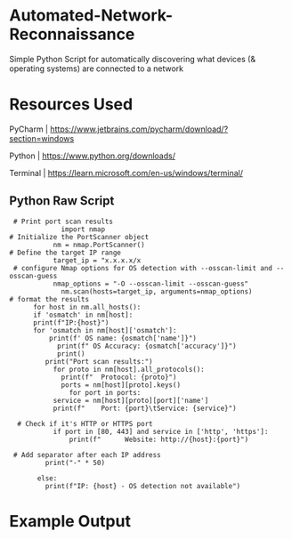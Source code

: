 # Automated-Network-Reconnaissance
Simple Python Script for automatically discovering what devices (&amp; operating systems) are connected to a network 

# Resources Used 
PyCharm | https://www.jetbrains.com/pycharm/download/?section=windows

Python | https://www.python.org/downloads/

Terminal | https://learn.microsoft.com/en-us/windows/terminal/

<h2>Python Raw Script</h2>
  
     # Print port scan results
                 import nmap
    # Initialize the PortScanner object
               nm = nmap.PortScanner()
    # Define the target IP range 
               target_ip = "x.x.x.x/x
     # configure Nmap options for OS detection with --osscan-limit and --osscan-guess
               nmap_options = "-O --osscan-limit --osscan-guess"
                 nm.scan(hosts=target_ip, arguments=nmap_options)
    # format the results
          for host in nm.all_hosts():
          if 'osmatch' in nm[host]:
          print(f"IP:{host}")
          for 'osmatch in nm[host]['osmatch']:
              print(f' OS name: {osmatch['name']}")
                print(f" OS Accuracy: {osmatch['accuracy']}")
                print()
             print("Port scan results:")
               for proto in nm[host].all_protocols():
                 print(f"  Protocol: {proto}")
                 ports = nm[host][proto].keys()
                   for port in ports:
               service = nm[host][proto][port]['name']
               print(f"    Port: {port}\tService: {service}")

      # Check if it's HTTP or HTTPS port
               if port in [80, 443] and service in ['http', 'https']:
                   print(f"      Website: http://{host}:{port}")

     # Add separator after each IP address
             print("-" * 50)

           else:
             print(f"IP: {host} - OS detection not available")

# Example Output
